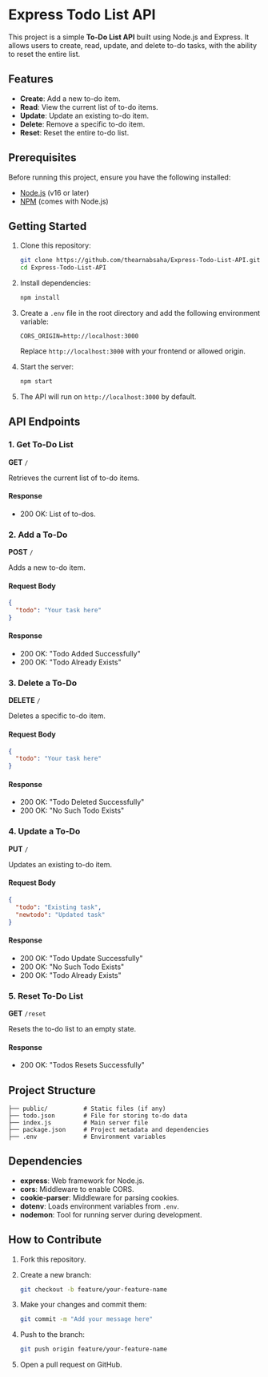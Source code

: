 # Express Todo List API

This project is a simple **To-Do List API** built using Node.js and Express. It allows users to create, read, update, and delete to-do tasks, with the ability to reset the entire list.

## Features

- **Create**: Add a new to-do item.
- **Read**: View the current list of to-do items.
- **Update**: Update an existing to-do item.
- **Delete**: Remove a specific to-do item.
- **Reset**: Reset the entire to-do list.

## Prerequisites

Before running this project, ensure you have the following installed:

- [Node.js](https://nodejs.org/) (v16 or later)
- [NPM](https://www.npmjs.com/) (comes with Node.js)

## Getting Started

1. Clone this repository:

   ```bash
   git clone https://github.com/thearnabsaha/Express-Todo-List-API.git
   cd Express-Todo-List-API
   ```

2. Install dependencies:

   ```bash
   npm install
   ```

3. Create a `.env` file in the root directory and add the following environment variable:

   ```env
   CORS_ORIGIN=http://localhost:3000
   ```

   Replace `http://localhost:3000` with your frontend or allowed origin.

4. Start the server:

   ```bash
   npm start
   ```

5. The API will run on `http://localhost:3000` by default.

## API Endpoints

### 1. Get To-Do List

**GET** `/`

Retrieves the current list of to-do items.

#### Response

- 200 OK: List of to-dos.

### 2. Add a To-Do

**POST** `/`

Adds a new to-do item.

#### Request Body

```json
{
  "todo": "Your task here"
}
```

#### Response

- 200 OK: "Todo Added Successfully"
- 200 OK: "Todo Already Exists"

### 3. Delete a To-Do

**DELETE** `/`

Deletes a specific to-do item.

#### Request Body

```json
{
  "todo": "Your task here"
}
```

#### Response

- 200 OK: "Todo Deleted Successfully"
- 200 OK: "No Such Todo Exists"

### 4. Update a To-Do

**PUT** `/`

Updates an existing to-do item.

#### Request Body

```json
{
  "todo": "Existing task",
  "newtodo": "Updated task"
}
```

#### Response

- 200 OK: "Todo Update Successfully"
- 200 OK: "No Such Todo Exists"
- 200 OK: "Todo Already Exists"

### 5. Reset To-Do List

**GET** `/reset`

Resets the to-do list to an empty state.

#### Response

- 200 OK: "Todos Resets Successfully"

## Project Structure

```plaintext
├── public/          # Static files (if any)
├── todo.json        # File for storing to-do data
├── index.js         # Main server file
├── package.json     # Project metadata and dependencies
├── .env             # Environment variables
```

## Dependencies

- **express**: Web framework for Node.js.
- **cors**: Middleware to enable CORS.
- **cookie-parser**: Middleware for parsing cookies.
- **dotenv**: Loads environment variables from `.env`.
- **nodemon**: Tool for running server during development.

## How to Contribute

1. Fork this repository.
2. Create a new branch:

   ```bash
   git checkout -b feature/your-feature-name
   ```

3. Make your changes and commit them:

   ```bash
   git commit -m "Add your message here"
   ```

4. Push to the branch:

   ```bash
   git push origin feature/your-feature-name
   ```

5. Open a pull request on GitHub.
